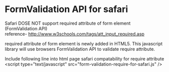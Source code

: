 # FormValidation API for safari

Safari DOSE NOT support required attribute of form element (FormValidation API)<br>
reference- http://www.w3schools.com/tags/att_input_required.asp<br>

required attribute of form element is newly added in HTML5. This javascript library will use browsers FormValidation API to validate require attribute.<br>

Include following line into html page safari compatability for require attribute
&lt;script type="text/javascript" src="form-validation-require-for-safari.js" /&gt;

